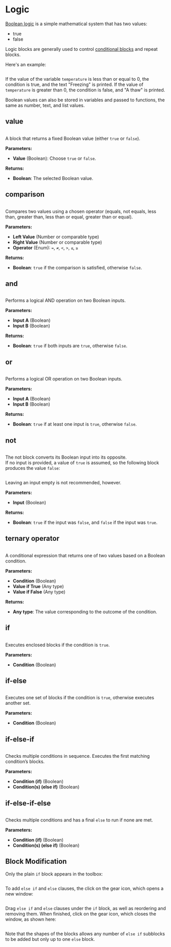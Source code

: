 # Logic

[Boolean logic](https://en.wikipedia.org/wiki/Boolean_algebra) is a simple mathematical system that has two values:

* true
* false

Logic blocks are generally used to control [conditional blocks](logic.md#if) and repeat blocks.

Here's an example:

<div align="left"><figure><img src="../../../.gitbook/assets/logic_intro.png" alt=""><figcaption></figcaption></figure></div>

If the value of the variable `temperature` is less than or equal to 0, the condition is true, and the text "Freezing" is printed. If the value of `temperature` is greater than 0, the condition is false, and "A thaw" is printed.

Boolean values can also be stored in variables and passed to functions, the same as number, text, and list values.

## value

<div align="left"><figure><img src="../../../.gitbook/assets/logic_value.png" alt=""><figcaption></figcaption></figure></div>

A block that returns a fixed Boolean value (either `true` or `false`).

**Parameters:**

* **Value** (Boolean): Choose `true` or `false`.

**Returns:**

* **Boolean**: The selected Boolean value.

## comparison

<div align="left"><figure><img src="../../../.gitbook/assets/logic_comparsion.png" alt=""><figcaption></figcaption></figure></div>

Compares two values using a chosen operator (equals, not equals, less than, greater than, less than or equal, greater than or equal).

**Parameters:**

* **Left Value** (Number or comparable type)
* **Right Value** (Number or comparable type)
* **Operator** (Enum): `=`, `≠`, `<`, `>`, `≤`, `≥`

**Returns:**

* **Boolean**: `true` if the comparison is satisfied, otherwise `false`.

## and

<div align="left"><figure><img src="../../../.gitbook/assets/logic_operation_and.png" alt=""><figcaption></figcaption></figure></div>

Performs a logical AND operation on two Boolean inputs.

**Parameters:**

* **Input A** (Boolean)
* **Input B** (Boolean)

**Returns:**

* **Boolean**: `true` if both inputs are `true`, otherwise `false`.

## or

<div align="left"><figure><img src="../../../.gitbook/assets/logic_operation_or.png" alt=""><figcaption></figcaption></figure></div>

Performs a logical OR operation on two Boolean inputs.

**Parameters:**

* **Input A** (Boolean)
* **Input B** (Boolean)

**Returns:**

* **Boolean**: `true` if at least one input is `true`, otherwise `false`.

## not

<div align="left"><figure><img src="../../../.gitbook/assets/logic_not_true.png" alt=""><figcaption></figcaption></figure></div>

The not block converts its Boolean input into its opposite.\
If no input is provided, a value of `true` is assumed, so the following block produces the value `false`:

<div align="left"><figure><img src="../../../.gitbook/assets/logic_not.png" alt=""><figcaption></figcaption></figure></div>

Leaving an input empty is not recommended, however.

**Parameters:**

* **Input** (Boolean)

**Returns:**

* **Boolean**: `true` if the input was `false`, and `false` if the input was `true`.

## ternary operator

<div align="left"><figure><img src="../../../.gitbook/assets/logic_ternary.png" alt=""><figcaption></figcaption></figure></div>

A conditional expression that returns one of two values based on a Boolean condition.

**Parameters:**

* **Condition** (Boolean)
* **Value if True** (Any type)
* **Value if False** (Any type)

**Returns:**

* **Any type**: The value corresponding to the outcome of the condition.

## if

<div align="left"><figure><img src="../../../.gitbook/assets/logic_if.png" alt=""><figcaption></figcaption></figure></div>

Executes enclosed blocks if the condition is `true`.

**Parameters:**

* **Condition** (Boolean)

## if-else

<div align="left"><figure><img src="../../../.gitbook/assets/logic_if_else.png" alt=""><figcaption></figcaption></figure></div>

Executes one set of blocks if the condition is `true`, otherwise executes another set.

**Parameters:**

* **Condition** (Boolean)

## if-else-if

<div align="left"><figure><img src="../../../.gitbook/assets/logic_if_else_if.png" alt=""><figcaption></figcaption></figure></div>

Checks multiple conditions in sequence. Executes the first matching condition’s blocks.

**Parameters:**

* **Condition (if)** (Boolean)
* **Condition(s) (else if)** (Boolean)

## if-else-if-else

<div align="left"><figure><img src="../../../.gitbook/assets/logic_if_else_if_else.png" alt=""><figcaption></figcaption></figure></div>

Checks multiple conditions and has a final `else` to run if none are met.

**Parameters:**

* **Condition (if)** (Boolean)
* **Condition(s) (else if)** (Boolean)

## Block Modification

Only the plain `if` block appears in the toolbox:

<div align="left"><figure><img src="../../../.gitbook/assets/logic_if_plain.png" alt=""><figcaption></figcaption></figure></div>

To add `else if` and `else` clauses, the click on the gear icon, which opens a new window:

<div align="left"><figure><img src="../../../.gitbook/assets/logic_if_settings.png" alt=""><figcaption></figcaption></figure></div>

Drag `else if` and `else` clauses under the `if` block, as well as reordering and removing them. When finished, click on the gear icon, which closes the window, as shown here:

<div align="left"><figure><img src="../../../.gitbook/assets/logic_if_settings2.gif" alt=""><figcaption></figcaption></figure></div>

Note that the shapes of the blocks allows any number of `else if` subblocks to be added but only up to one `else` block.
